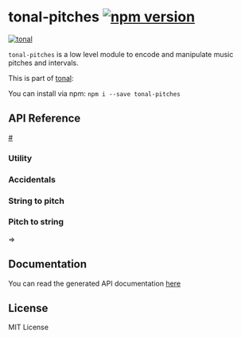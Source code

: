 # tonal-pitches [![npm version](https://img.shields.io/npm/v/tonal-pitches.svg)](https://www.npmjs.com/package/tonal-pitches)

[![tonal](https://img.shields.io/badge/tonal-pitches-yellow.svg)](https://www.npmjs.com/browse/keyword/tonal)

`tonal-pitches` is a low level module to encode and manipulate music pitches and intervals.

This is part of [tonal](https://www.npmjs.com/package/tonal):

You can install via npm: `npm i --save tonal-pitches`

## API Reference

<a name="request" href="#request">#</a>

### Utility

### Accidentals

### String to pitch

### Pitch to string


⇒

## Documentation

You can read the generated API documentation [here](https://github.com/danigb/tonal/blob/tonal-0.50.x/packages/pitches/API.md)

## License

MIT License
